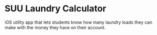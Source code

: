 # SUU Laundry Calculator

iOS utility app that lets students know how many laundry loads they can make with the money they have on their account. 
